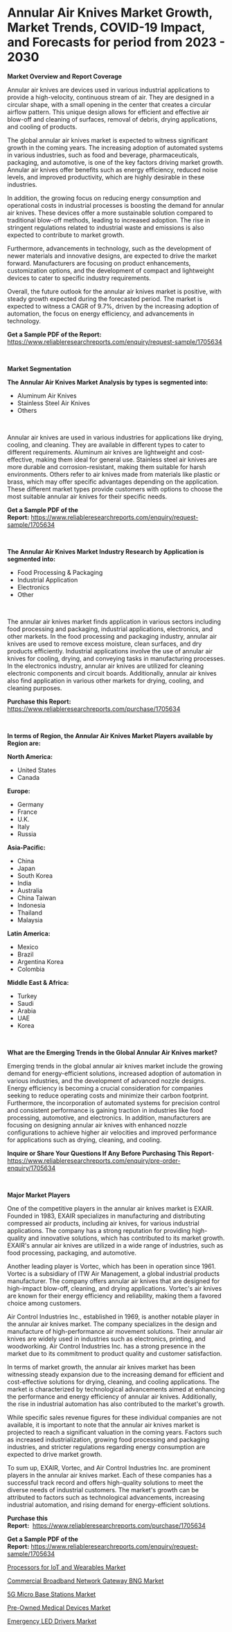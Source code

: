 <p><h1>Annular Air Knives Market Growth, Market Trends, COVID-19 Impact, and Forecasts for period from 2023 - 2030</h1></p><p><strong>Market Overview and Report Coverage</strong></p>
<p><p>Annular air knives are devices used in various industrial applications to provide a high-velocity, continuous stream of air. They are designed in a circular shape, with a small opening in the center that creates a circular airflow pattern. This unique design allows for efficient and effective air blow-off and cleaning of surfaces, removal of debris, drying applications, and cooling of products.</p><p>The global annular air knives market is expected to witness significant growth in the coming years. The increasing adoption of automated systems in various industries, such as food and beverage, pharmaceuticals, packaging, and automotive, is one of the key factors driving market growth. Annular air knives offer benefits such as energy efficiency, reduced noise levels, and improved productivity, which are highly desirable in these industries.</p><p>In addition, the growing focus on reducing energy consumption and operational costs in industrial processes is boosting the demand for annular air knives. These devices offer a more sustainable solution compared to traditional blow-off methods, leading to increased adoption. The rise in stringent regulations related to industrial waste and emissions is also expected to contribute to market growth.</p><p>Furthermore, advancements in technology, such as the development of newer materials and innovative designs, are expected to drive the market forward. Manufacturers are focusing on product enhancements, customization options, and the development of compact and lightweight devices to cater to specific industry requirements.</p><p>Overall, the future outlook for the annular air knives market is positive, with steady growth expected during the forecasted period. The market is expected to witness a CAGR of 9.7%, driven by the increasing adoption of automation, the focus on energy efficiency, and advancements in technology.</p></p>
<p><strong>Get a Sample PDF of the Report:</strong> <a href="https://www.reliableresearchreports.com/enquiry/request-sample/1705634">https://www.reliableresearchreports.com/enquiry/request-sample/1705634</a></p>
<p>&nbsp;</p>
<p><strong>Market Segmentation</strong></p>
<p><strong>The Annular Air Knives Market Analysis by types is segmented into:</strong></p>
<p><ul><li>Aluminum Air Knives</li><li>Stainless Steel Air Knives</li><li>Others</li></ul></p>
<p>&nbsp;</p>
<p><p>Annular air knives are used in various industries for applications like drying, cooling, and cleaning. They are available in different types to cater to different requirements. Aluminum air knives are lightweight and cost-effective, making them ideal for general use. Stainless steel air knives are more durable and corrosion-resistant, making them suitable for harsh environments. Others refer to air knives made from materials like plastic or brass, which may offer specific advantages depending on the application. These different market types provide customers with options to choose the most suitable annular air knives for their specific needs.</p></p>
<p><strong>Get a Sample PDF of the Report:</strong>&nbsp;<a href="https://www.reliableresearchreports.com/enquiry/request-sample/1705634">https://www.reliableresearchreports.com/enquiry/request-sample/1705634</a></p>
<p>&nbsp;</p>
<p><strong>The Annular Air Knives Market Industry Research by Application is segmented into:</strong></p>
<p><ul><li>Food Processing & Packaging</li><li>Industrial Application</li><li>Electronics</li><li>Other</li></ul></p>
<p>&nbsp;</p>
<p><p>The annular air knives market finds application in various sectors including food processing and packaging, industrial applications, electronics, and other markets. In the food processing and packaging industry, annular air knives are used to remove excess moisture, clean surfaces, and dry products efficiently. Industrial applications involve the use of annular air knives for cooling, drying, and conveying tasks in manufacturing processes. In the electronics industry, annular air knives are utilized for cleaning electronic components and circuit boards. Additionally, annular air knives also find application in various other markets for drying, cooling, and cleaning purposes.</p></p>
<p><strong>Purchase this Report:</strong>&nbsp; <a href="https://www.reliableresearchreports.com/purchase/1705634">https://www.reliableresearchreports.com/purchase/1705634</a></p>
<p>&nbsp;</p>
<p><strong>In terms of Region, the Annular Air Knives Market Players available by Region are:</strong></p>
<p>
    <p> <strong> North America: </strong>
        <ul>
            <li>United States</li>
            <li>Canada</li>
        </ul>
        </p> 
    <p> <strong> Europe: </strong>
        <ul>
            <li>Germany</li>
            <li>France</li>
            <li>U.K.</li>
            <li>Italy</li>
            <li>Russia</li>
        </ul>
        </p> 
    <p> <strong> Asia-Pacific: </strong>
        <ul>
            <li>China</li>
            <li>Japan</li>
            <li>South Korea</li>
            <li>India</li>
            <li>Australia</li>
            <li>China Taiwan</li>
            <li>Indonesia</li>
            <li>Thailand</li>
            <li>Malaysia</li>
        </ul>
        </p> 
    <p> <strong> Latin America: </strong>
        <ul>
            <li>Mexico</li>
            <li>Brazil</li>
            <li>Argentina Korea</li>
            <li>Colombia</li>
        </ul>
        </p> 
    <p> <strong> Middle East & Africa: </strong>
        <ul>
            <li>Turkey</li>
            <li>Saudi</li>
            <li>Arabia</li>
            <li>UAE</li>
            <li>Korea</li>
        </ul>
    </p>
    </p>
<p>&nbsp;</p>
<p><strong>What are the Emerging Trends in the Global Annular Air Knives market?</strong></p>
<p><p>Emerging trends in the global annular air knives market include the growing demand for energy-efficient solutions, increased adoption of automation in various industries, and the development of advanced nozzle designs. Energy efficiency is becoming a crucial consideration for companies seeking to reduce operating costs and minimize their carbon footprint. Furthermore, the incorporation of automated systems for precision control and consistent performance is gaining traction in industries like food processing, automotive, and electronics. In addition, manufacturers are focusing on designing annular air knives with enhanced nozzle configurations to achieve higher air velocities and improved performance for applications such as drying, cleaning, and cooling.</p></p>
<p><strong>Inquire or Share Your Questions If Any Before Purchasing This Report</strong>- <a href="https://www.reliableresearchreports.com/enquiry/pre-order-enquiry/1705634">https://www.reliableresearchreports.com/enquiry/pre-order-enquiry/1705634</a></p>
<p>&nbsp;</p>
<p><strong>Major Market Players</strong></p>
<p><p>One of the competitive players in the annular air knives market is EXAIR. Founded in 1983, EXAIR specializes in manufacturing and distributing compressed air products, including air knives, for various industrial applications. The company has a strong reputation for providing high-quality and innovative solutions, which has contributed to its market growth. EXAIR's annular air knives are utilized in a wide range of industries, such as food processing, packaging, and automotive.</p><p>Another leading player is Vortec, which has been in operation since 1961. Vortec is a subsidiary of ITW Air Management, a global industrial products manufacturer. The company offers annular air knives that are designed for high-impact blow-off, cleaning, and drying applications. Vortec's air knives are known for their energy efficiency and reliability, making them a favored choice among customers.</p><p>Air Control Industries Inc., established in 1969, is another notable player in the annular air knives market. The company specializes in the design and manufacture of high-performance air movement solutions. Their annular air knives are widely used in industries such as electronics, printing, and woodworking. Air Control Industries Inc. has a strong presence in the market due to its commitment to product quality and customer satisfaction.</p><p>In terms of market growth, the annular air knives market has been witnessing steady expansion due to the increasing demand for efficient and cost-effective solutions for drying, cleaning, and cooling applications. The market is characterized by technological advancements aimed at enhancing the performance and energy efficiency of annular air knives. Additionally, the rise in industrial automation has also contributed to the market's growth.</p><p>While specific sales revenue figures for these individual companies are not available, it is important to note that the annular air knives market is projected to reach a significant valuation in the coming years. Factors such as increased industrialization, growing food processing and packaging industries, and stricter regulations regarding energy consumption are expected to drive market growth.</p><p>To sum up, EXAIR, Vortec, and Air Control Industries Inc. are prominent players in the annular air knives market. Each of these companies has a successful track record and offers high-quality solutions to meet the diverse needs of industrial customers. The market's growth can be attributed to factors such as technological advancements, increasing industrial automation, and rising demand for energy-efficient solutions.</p></p>
<p><strong>Purchase this Report:</strong>&nbsp;&nbsp;<a href="https://www.reliableresearchreports.com/purchase/1705634">https://www.reliableresearchreports.com/purchase/1705634</a></p>
<p></p>
<p><strong>Get a Sample PDF of the Report:</strong>&nbsp;<a href="https://www.reliableresearchreports.com/enquiry/request-sample/1705634">https://www.reliableresearchreports.com/enquiry/request-sample/1705634</a></p>
<p><p><a href="https://medium.com/@jeffrystehr/processors-for-iot-and-wearables-market-focuses-on-market-share-size-and-projected-forecast-till-6a63524bb6dd">Processors for IoT and Wearables Market</a></p><p><a href="https://www.linkedin.com/pulse/commercial-broadband-network-gateway-bng-market-size-2023-7lz2e/">Commercial Broadband Network Gateway BNG Market</a></p><p><a href="https://www.linkedin.com/pulse/5g-micro-base-stations-market-size-growth-forecast-from-2023-tlcte/">5G Micro Base Stations Market</a></p><p><a href="https://medium.com/@ardithlynch1906/pre-owned-medical-devices-market-furnishes-information-on-market-share-market-trends-and-market-3b8f80b1e213">Pre-Owned Medical Devices Market</a></p><p><a href="https://www.linkedin.com/pulse/emergency-led-drivers-market-size-share-global-analysis-tuphe/">Emergency LED Drivers Market</a></p></p>